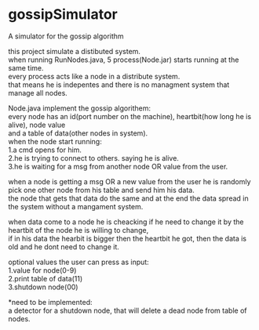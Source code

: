 # gossipSimulator
A simulator for the gossip algorithm

this project simulate a distibuted system.<br>
when running RunNodes.java, 5 process(Node.jar) starts running at the same time.<br>
every process acts like a node in a distribute system.<br>
that means he is indepentes and there is no managment system that manage all nodes.<br>

Node.java implement the gossip algorithem:<br>
every node has an id(port number on the machine), heartbit(how long he is alive), node value<br>
and a table of data(other nodes in system).<br>
when the node start running:<br>
1.a cmd opens for him.<br>
2.he is trying to connect to others. saying he is alive.<br>
3.he is waiting for a msg from another node OR value from the user.<br>

when a node is getting a msg OR a new value from the user he is randomly pick one other node from his table and send him his data.<br>
the node that gets that data do the same and at the end the data spread in the system without a mangament system.<br>

when data come to a node he is cheacking if he need to change it by the heartbit of the node he is willing to change,<br>
if in his data the hearbit is bigger then the heartbit he got, then the data is old and he dont need to change it.<br>

optional values the user can press as input:<br>
1.value for node(0-9)<br>
2.print table of data(11)<br>
3.shutdown node(00)<br>

*need to be implemented:<br>
a detector for a shutdown node, that will delete a dead node from table of nodes.

